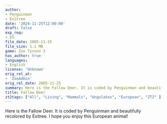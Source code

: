 ```yaml
---
author:
- Penguinman
- Exitree
date: '2024-11-25T12:00:00'
draft: false
exp_req:
- ES
file_date: 2005-11-25
file_size: 1.1 MB
game: Zoo Tycoon 2
has_author: true
languages:
- English
license: 'Unknown'
orig_rel_at:
- 'ZooAdmin'
orig_rel_date: 2005-11-25
summary: Here is the Fallow Deer. It is coded by Penguinman and beautifully recolored by Exitree. I hope you enjoy this European animal!
title: Fallow Deer
zt2tags: ["All", "Living", "Mammals", "Ungulates", "European", "ZT2" ]
---
```

Here is the Fallow Deer. It is coded by Penguinman and beautifully recolored by Exitree. I hope you enjoy this European animal!
